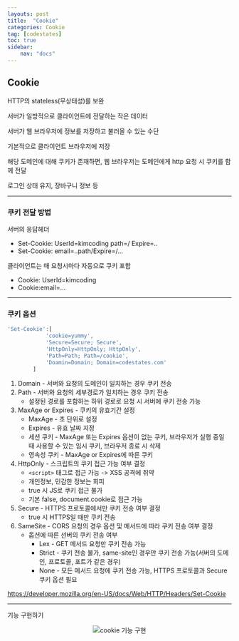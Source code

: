 ```yaml
---
layouts: post
title:  "Cookie"
categories: Cookie
tag: [codestates]
toc: true
sidebar:
    nav: "docs"
---
```


## Cookie

HTTP의 stateless(무상태성)를 보완

서버가 일방적으로 클라이언트에 전달하는 작은 데이터

서버가 웹 브라우저에 정보를 저장하고 불러올 수 있는 수단

기본적으로 클라이언트 브라우저에 저장

해당 도메인에 대해 쿠키가 존재하면, 웹 브라우저는 도메인에게 http 요청 시 쿠키를 함께 전달

로그인 상태 유지, 장바구니 정보 등

--- 

### 쿠키 전달 방법

서버의 응답헤더

- Set-Cookie: UserId=kimcoding path=/ Expire=..
- Set-Cookie: email=..path/Expire=/...

클라이언트는 매 요청시마다 자동으로 쿠키 포함

- Cookie: UserId=kimcoding
- Cookie:email=...

---

### 쿠키 옵션

```js
'Set-Cookie':[
            'cookie=yummy', 
            'Secure=Secure; Secure',
            'HttpOnly=HttpOnly; HttpOnly',
            'Path=Path; Path=/cookie',
            'Doamin=Domain; Domain=codestates.com'
        ]
```

1. Domain - 서버와 요청의 도메인이 일치하는 경우 쿠키 전송
2. Path - 서버와 요청의 세부경로가 일치하는 경우 쿠키 전송
   - 설정된 경로를 포함하는 하위 경로로 요청 시 서버에 쿠키 전송 가능
3. MaxAge or Expires - 쿠키의 유효기간 설정
   - MaxAge - 초 단위로 설정
   - Expires - 유효 날짜 지정
   - 세션 쿠키 - MaxAge 또는 Expires 옵션이 없는 쿠키, 브라우저가 실행 중일 때 사용할 수 있는 임시 쿠키, 브라우저 종료 시 삭제
   - 영속성 쿠키 - MaxAge or Expires에 따른 쿠키
4. HttpOnly - 스크립트의 쿠키 접근 가능 여부 결정
   - `<script>` 태그로 접근 가능 -> XSS 공격에 취약
   - 개인정보, 민감한 정보는 회피
   - true 시 JS로 쿠키 접근 불가
   - 기본 false, document.cookie로 접근 가능
5. Secure - HTTPS 프로토콜에서만 쿠키 전송 여부 결정
   - true 시 HTTPS일 때만 쿠키 전송
6. SameSite - CORS 요청의 경우 옵션 및 메서드에 따라 쿠키 전송 여부 결정
   - 옵션에 따른 선버의 쿠키 전송 여부
     - Lex - GET 메서드 요청만 쿠키 전송 가능
     - Strict - 쿠키 전송 불가, same-site인 경우만 쿠키 전송 가능(서버의 도메인, 프로토콜, 포트가 같은 경우)
     - None - 모든 메서드 요청에 쿠키 전송 가능, HTTPS 프로토콜과 Secure 쿠키 옵션 필요

<https://developer.mozilla.org/en-US/docs/Web/HTTP/Headers/Set-Cookie>

---

기능 구현하기

<html>
    <div style ="text-align:center">
        <img src= "https://s3.ap-northeast-2.amazonaws.com/urclass-images/WJscOHO_c1XES9684w2hJ-1662907205991.png" alt="cookie 기능 구현">
    </div>
</html><br/>